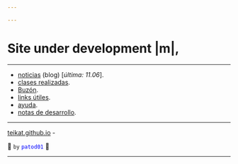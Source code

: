 ```yaml
---

---
```


<link rel="icon" href="etc/icon.png">

# Site under development |m|,

---

- [noticias][] (blog) [*última: 11.06*]<span oncopy="aww()">.</span>
- [clases realizadas][clases].
- [Buzón][box].
- [links útiles][links].
- [ayuda][].
- [notas de desarrollo][dev].

---

[teikat.github.io][teikat] - <span id="herobrine"></span>

:ghost: `by` <span style="color: blue;">`patod01`</span> :ghost:

[teikat]: https://teikat.github.io

---

[noticias]: notice
[box]: https://drive.google.com/drive/folders/1OTCdcD-fTLfhfJ7xwiZAkBBzhU9fPU9M
[clases]: clases.md
[links]: links.md
[ayuda]: help
[dev]: dev

<script type="text/javascript" src="/herobrine.js"></script>
